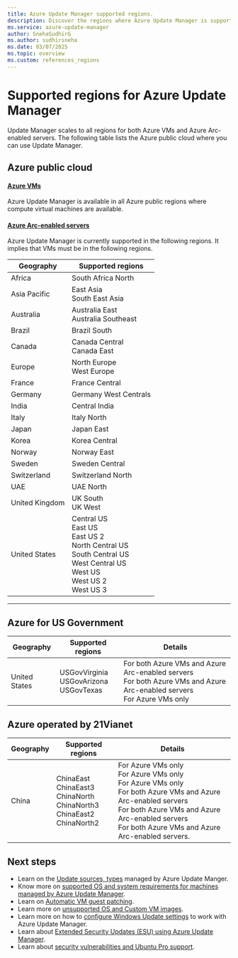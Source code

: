 ```yaml
---
title: Azure Update Manager supported regions.
description: Discover the regions where Azure Update Manager is supported for both Azure VMs and Azure Arc-enabled servers. This article provides a comprehensive list of supported regions across Azure Public Cloud, Azure for US Government, and Azure operated by 21Vianet
ms.service: azure-update-manager
author: SnehaSudhirG
ms.author: sudhirsneha
ms.date: 03/07/2025
ms.topic: overview
ms.custom: references_regions
---
```


# Supported regions for Azure Update Manager

Update Manager scales to all regions for both Azure VMs and Azure Arc-enabled servers. The following table lists the Azure public cloud where you can use Update Manager.

## Azure public cloud

#### [Azure VMs](#tab/public-vm)

Azure Update Manager is available in all Azure public regions where compute virtual machines are available.

#### [Azure Arc-enabled servers](#tab/public-arc)

Azure Update Manager is currently supported in the following regions. It implies that VMs must be in the following regions.

**Geography** | **Supported regions**
--- | ---
Africa | South Africa North
Asia Pacific | East Asia </br> South East Asia
Australia | Australia East </br> Australia Southeast
Brazil | Brazil South
Canada | Canada Central </br> Canada East
Europe | North Europe </br> West Europe
France | France Central
Germany | Germany West Centrals
India | Central India
Italy | Italy North
Japan | Japan East
Korea | Korea Central
Norway | Norway East
Sweden | Sweden Central
Switzerland | Switzerland North
UAE | UAE North
United Kingdom | UK South </br> UK West
United States | Central US </br> East US </br> East US 2</br> North Central US </br> South Central US </br> West Central US </br> West US </br> West US 2 </br> West US 3

---

## Azure for US Government

**Geography** | **Supported regions** | **Details** 
--- | --- | ---
United States | USGovVirginia </br>  USGovArizona </br> USGovTexas | For both Azure VMs and Azure Arc-enabled servers </br> For both Azure VMs and Azure Arc-enabled servers </br> For Azure VMs only

## Azure operated by 21Vianet

**Geography** | **Supported regions** | **Details** 
--- | --- | ---
China | ChinaEast </br> ChinaEast3 </br>  ChinaNorth </br> ChinaNorth3 </br> ChinaEast2 </br>  ChinaNorth2 | For Azure VMs only </br> For Azure VMs only </br> For Azure VMs only </br> For both Azure VMs and Azure Arc-enabled servers </br> For both Azure VMs and Azure Arc-enabled servers </br> For both Azure VMs and Azure Arc-enabled servers.

## Next steps

- Learn on the [Update sources, types](support-matrix.md) managed by Azure Update Manger.
- Know more on [supported OS and system requirements for machines managed by Azure Update Manager](support-matrix-updates.md).
- Learn on [Automatic VM guest patching](support-matrix-automatic-guest-patching.md).
- Learn more on [unsupported OS and Custom VM images](unsupported-workloads.md).
- Learn more on how to [configure Windows Update settings](configure-wu-agent.md) to work with Azure Update Manager. 
- Learn about [Extended Security Updates (ESU) using Azure Update Manager](extended-security-updates.md).
- Learn about [security vulnerabilities and Ubuntu Pro support](security-awareness-ubuntu-support.md).
